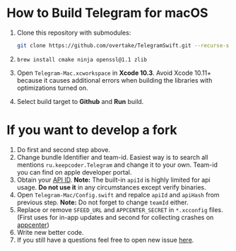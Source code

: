 # How to Build Telegram for macOS

1. Clone this repository with submodules:
	
	```sh
	git clone https://github.com/overtake/TelegramSwift.git --recurse-submodules
	```
2.  ```brew install cmake ninja openssl@1.1 zlib```
3. Open `Telegram-Mac.xcworkspace` in **Xcode 10.3**.  Avoid Xcode 10.11+ because it causes additional errors when building the libraries with optimizations turned on.  
4. Select build target to **Github** and **Run** build.



# If you want to develop a fork

1. Do first and second step above.
2. Change bundle Identifier and team-id. Easiest way is to search all mentions `ru.keepcoder.Telegram` and change it to your own. Team-id you can find on apple developer portal.
3. Obtain your [API ID](https://core.telegram.org/api/obtaining_api_id). **Note:** The built-in `apiId` is highly limited for api usage. **Do not use it** in any circumstances except verify binaries.
4. Open `Telegram-Mac/Config.swift` and repalce `apiId` and `apiHash` from previous step. **Note:** Do not forget to change `teamId` either.
5. Replace or remove `SFEED_URL` and  `APPCENTER_SECRET`  in `*.xcconfig` files. (First uses for in-app updates and second for collecting crashes on [appcenter](https://appcenter.ms))
6. Write new better code.
7. If you still have a questions feel free to open new issue [here](https://github.com/overtake/TelegramSwift/issues/new).
